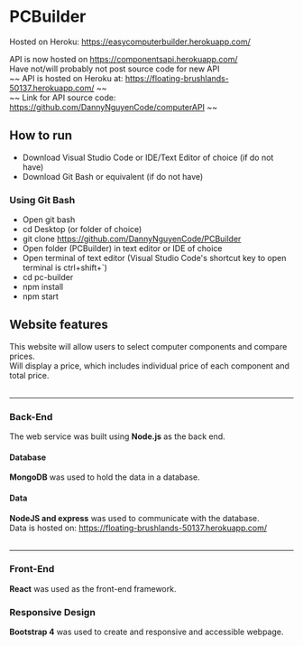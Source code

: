 # PCBuilder

Hosted on Heroku: https://easycomputerbuilder.herokuapp.com/ <br>

API is now hosted on https://componentsapi.herokuapp.com/ <br>
Have not/will probably not post source code for new API <br>
~~ API is hosted on Heroku at: https://floating-brushlands-50137.herokuapp.com/ ~~<br>
~~ Link for API source code: https://github.com/DannyNguyenCode/computerAPI ~~

## How to run

- Download Visual Studio Code or IDE/Text Editor of choice (if do not have)
- Download Git Bash or equivalent (if do not have)

### Using Git Bash

- Open git bash
- cd Desktop (or folder of choice)
- git clone https://github.com/DannyNguyenCode/PCBuilder
- Open folder (PCBuilder) in text editor or IDE of choice
- Open terminal of text editor (Visual Studio Code's shortcut key to open terminal is ctrl+shift+`)
- cd pc-builder
- npm install
- npm start

## Website features

This website will allow users to select computer components and compare prices. <br>
Will display a price, which includes individual price of each component and total price.<br><br>

---

### Back-End

The web service was built using **Node.js** as the back end. <br>

#### Database

**MongoDB** was used to hold the data in a database. <br>

#### Data <br>

**NodeJS and express** was used to communicate with the database.<br>
Data is hosted on: https://floating-brushlands-50137.herokuapp.com/
<br><br>

---

### Front-End

**React** was used as the front-end framework. <br>

### Responsive Design

**Bootstrap 4** was used to create and responsive and accessible webpage. <br>
